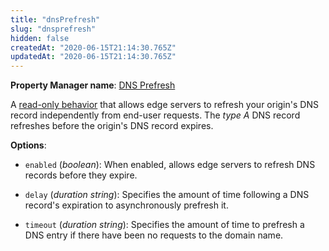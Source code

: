 ```yaml
---
title: "dnsPrefresh"
slug: "dnsprefresh"
hidden: false
createdAt: "2020-06-15T21:14:30.765Z"
updatedAt: "2020-06-15T21:14:30.765Z"
---
```

__Property Manager name__: [DNS Prefresh](https://control.akamai.com/wh/CUSTOMER/AKAMAI/en-US/WEBHELP/property-manager/property-manager-help/csh_lookup.html?id=PM_0034)

A [read-only behavior](#ro) that allows edge servers to refresh your origin's DNS record independently from end-user requests. The _type A_ DNS record refreshes before the origin's DNS record expires.

__Options__:

<div class="option" markdown="1" id="dnsPrefresh.enabled" >

- `enabled` (_boolean_): When enabled, allows edge servers to refresh DNS records before they expire.

</div>

<div class="option" markdown="1" id="dnsPrefresh.delay" >

- `delay` (_duration string_): Specifies the amount of time following a DNS record's expiration to asynchronously prefresh it.

</div>

<div class="option" markdown="1" id="dnsPrefresh.timeout" >

- `timeout` (_duration string_): Specifies the amount of time to prefresh a DNS entry if there have been no requests to the domain name.

</div>

</div>

<div class="feature" data-feature="downgradeProtocol" markdown="1">
